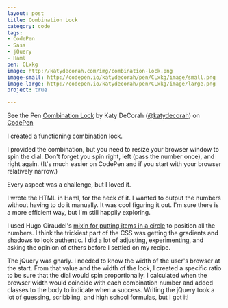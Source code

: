 ```yaml
---
layout: post
title: Combination Lock
category: code
tags: 
- CodePen
- Sass
- jQuery
- Haml
pen: CLxkg
image: http://katydecorah.com/img/combination-lock.png
image-small: http://codepen.io/katydecorah/pen/CLxkg/image/small.png
image-large: http://codepen.io/katydecorah/pen/CLxkg/image/large.png
project: true

---
```

<p data-height="550" data-theme-id="97" data-slug-hash="CLxkg" data-user="katydecorah" data-default-tab="result" class='codepen'>See the Pen <a href='http://codepen.io/katydecorah/pen/CLxkg'>Combination Lock</a> by Katy DeCorah (<a href='http://codepen.io/katydecorah'>@katydecorah</a>) on <a href='http://codepen.io'>CodePen</a></p>

I created a functioning combination lock. 

I provided the combination, but you need to resize your browser window to spin the dial. Don't forget you spin right, left (pass the number once), and right again. (It's much easier on CodePen and if you start with your browser relatively narrow.)

Every aspect was a challenge, but I loved it. 

I wrote the HTML in Haml, for the heck of it. I wanted to output the numbers without having to do it manually. It was cool figuring it out. I'm sure there is a more efficient way, but I'm still happily exploring. 

I used Hugo Giraudel's [mixin for putting items in a circle](http://hugogiraudel.com/2013/04/02/items-on-circle/) to position all the numbers. I think the trickiest part of the CSS was getting the gradients and shadows to look authentic. I did a lot of adjusting, experimenting, and asking the opinion of others before I settled on my recipe.

The jQuery was gnarly. I needed to know the width of the user's browser at the start. From that value and the width of the lock, I created a specific ratio to be sure that the dial would spin proportionally. I calculated when the browser width would coincide with each combination number and added classes to the body to indicate when a success. Writing the jQuery took a lot of guessing, scribbling, and high school formulas, but I got it!


